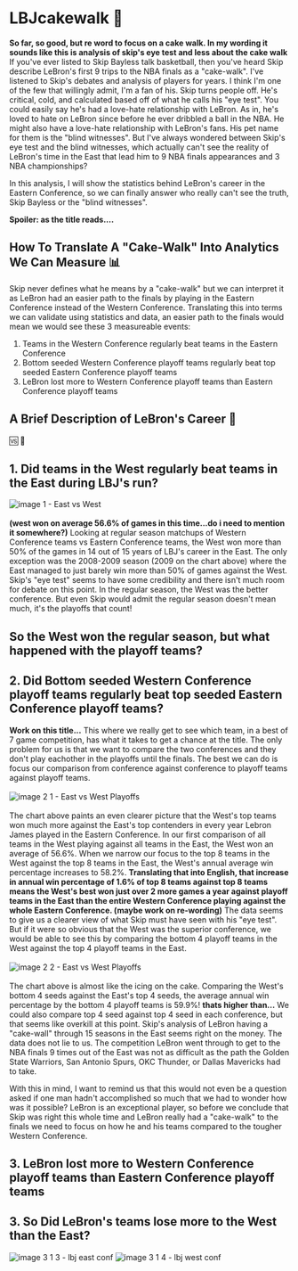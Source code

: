 # LBJcakewalk :cake:
**So far, so good, but re word to focus on a cake walk. In my wording it sounds like this is analysis of skip's eye test and less about the cake walk**  
If you've ever listed to Skip Bayless talk basketball, then you've heard Skip describe LeBron's first 9 trips to the NBA finals as a "cake-walk". I've listened to Skip's debates and analysis of players for years. I think I'm one of the few that willingly admit, I'm a fan of his. Skip turns people off. He's critical, cold, and calculated based off of what he calls his "eye test". You could easily say he's had a love-hate relationship with LeBron. As in, he's loved to hate on LeBron since before he ever dribbled a ball in the NBA. He might also have a love-hate relationship with LeBron's fans. His pet name for them is the "blind witnesses". But I've always wondered between Skip's eye test and the blind witnesses, which actually can't see the reality of LeBron's time in the East that lead him to 9 NBA finals appearances and 3 NBA championships? 

In this analysis, I will show the statistics behind LeBron's career in the Eastern Conference, so we can finally answer who really can't see the truth, Skip Bayless or the "blind witnesses". 

**Spoiler: as the title reads....**

## How To Translate A "Cake-Walk" Into Analytics We Can Measure :bar_chart:
Skip never defines what he means by a "cake-walk" but we can interpret it as LeBron had an easier path to the finals by playing in the Eastern Conference instead of the Western Conference. Translating this into terms we can validate using statistics and data, an easier path to the finals would mean we would see these 3 measureable events:
  1) Teams in the Western Conference regularly beat teams in the Eastern Conference
  2) Bottom seeded Western Conference playoff teams regularly beat top seeded Eastern Conference playoff teams 
  3) LeBron lost more to Western Conference playoff teams than Eastern Conference playoff teams

## A Brief Description of LeBron's Career :basketball:

:vs:
:compass:

## 1. Did teams in the West regularly beat teams in the East during LBJ's run? 
![image 1 - East vs West](https://github.com/user-attachments/assets/eb2f2b12-31e4-4eb4-8c75-88273611dfa1)
<br/>  
**(west won on average 56.6% of games in this time...do i need to mention it somewhere?)**
Looking at regular season matchups of Western Conference teams vs Eastern Conference teams, the West won more than 50% of the games in 14 out of 15 years of LBJ's career in the East. The only exception was the 2008-2009 season (2009 on the chart above) where the East managed to just barely win more than 50% of games against the West. Skip's "eye test" seems to have some credibility and there isn't much room for debate on this point. In the regular season, the West was the better conference. But even Skip would admit the regular season doesn't mean much, it's the playoffs that count!

## So the West won the regular season, but what happened with the playoff teams? 
## 2. Did Bottom seeded Western Conference playoff teams regularly beat top seeded Eastern Conference playoff teams? 
**Work on this title...**
This where we really get to see which team, in a best of 7 game competition, has what it takes to get a chance at the title. The only problem for us is that we want to compare the two conferences and they don't play eachother in the playoffs until the finals. The best we can do is focus our comparison from conference against conference to playoff teams against playoff teams. 
<br/>  
![image 2 1 - East vs West Playoffs](https://github.com/user-attachments/assets/17467276-7318-4ad3-bc9b-8936def07da1)
<br/>  
The chart above paints an even clearer picture that the West's top teams won much more against the East's top contenders in every year Lebron James played in the Eastern Conference. In our first comparison of all teams in the West playing against all teams in the East, the West won an average of 56.6%. When we narrow our focus to the top 8 teams in the West against the top 8 teams in the East, the West's annual average win percentage increases to 58.2%. **Translating that into English, that increase in annual win percentage of 1.6% of top 8 teams against top 8 teams means the West's best won just over 2 more games a year against playoff teams in the East than the entire Western Conference playing against the whole Eastern Conference. (maybe work on re-wording)** The data seems to give us a clearer view of what Skip must have seen with his "eye test". But if it were so obvious that the West was the superior conference, we would be able to see this by comparing the bottom 4 playoff teams in the West against the top 4 playoff teams in the East. 
<br/>  
![image 2 2 - East vs West Playoffs](https://github.com/user-attachments/assets/78bf18fe-67e3-4e65-9069-785065d1d729)
<br/>  
The chart above is almost like the icing on the cake. Comparing the West's bottom 4 seeds against the East's top 4 seeds, the average annual win percentage by the bottom 4 playoff teams is 59.9%! **thats higher than...** We could also compare top 4 seed against top 4 seed in each conference, but that seems like overkill at this point. Skip's analysis of LeBron having a "cake-wall" through 15 seasons in the East seems right on the money. The data does not lie to us. The competition LeBron went through to get to the NBA finals 9 times out of the East was not as difficult as the path the Golden State Warriors, San Antonio Spurs, OKC Thunder, or Dallas Mavericks had to take. 

With this in mind, I want to remind us that this would not even be a question asked if one man hadn't accomplished so much that we had to wonder how was it possible? LeBron is an exceptional player, so before we conclude that Skip was right this whole time and LeBron really had a "cake-walk" to the finals we need to focus on how he and his teams compared to the tougher Western Conference.

## 3. LeBron lost more to Western Conference playoff teams than Eastern Conference playoff teams
## 3. So Did LeBron's teams lose more to the West than the East?
![image 3 1 3 - lbj east conf](https://github.com/user-attachments/assets/6ee795b5-82a2-40c7-b474-88c1f5a726ea)
![image 3 1 4 - lbj west conf](https://github.com/user-attachments/assets/15d891bd-489e-4d8b-b637-dc0e56a0d37d)


